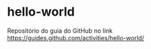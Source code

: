 # hello-world
Repositório do guia do GitHub no link https://guides.github.com/activities/hello-world/
